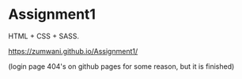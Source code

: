 # Assignment1
HTML + CSS + SASS.

https://zumwani.github.io/Assignment1/

(login page 404's on github pages for some reason, but it is finished)
